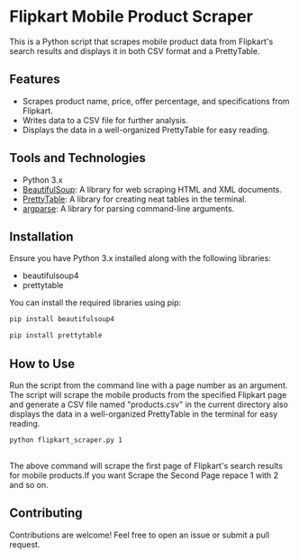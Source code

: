 # Flipkart Mobile Product Scraper

This is a Python script that scrapes mobile product data from Flipkart's search results and displays it in both CSV format and a PrettyTable.

## Features

* Scrapes product name, price, offer percentage, and specifications from Flipkart.
* Writes data to a CSV file for further analysis.
* Displays the data in a well-organized PrettyTable for easy reading.

## Tools and Technologies

* Python 3.x
* [BeautifulSoup](https://www.crummy.com/software/BeautifulSoup/): A library for web scraping HTML and XML documents.
* [PrettyTable](https://github.com/jazzband/prettytable): A library for creating neat tables in the terminal.
* [argparse](https://docs.python.org/3/library/argparse.html): A library for parsing command-line arguments.


## Installation

Ensure you have Python 3.x installed along with the following libraries:

* beautifulsoup4
* prettytable

You can install the required libraries using pip:

```bash
pip install beautifulsoup4 

```
```bash
pip install prettytable 

```

## How to Use

Run the script from the command line with a page number as an argument. The script will scrape the mobile products from the specified Flipkart page and generate a CSV file named "products.csv" in the current directory also displays the data in a well-organized PrettyTable in the terminal for easy reading.

```bash
python flipkart_scraper.py 1
 
```
The above command will scrape the first page of Flipkart's search results for mobile products.If you want Scrape the Second Page repace 1 with 2 and so on.

## Contributing

Contributions are welcome! Feel free to open an issue or submit a pull request.